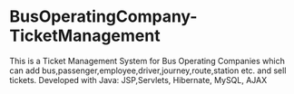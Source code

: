 BusOperatingCompany-TicketManagement
====================================

This is a Ticket Management System for Bus Operating Companies which can add bus,passenger,employee,driver,journey,route,station etc. and sell tickets. Developed with Java: JSP,Servlets, Hibernate, MySQL, AJAX
